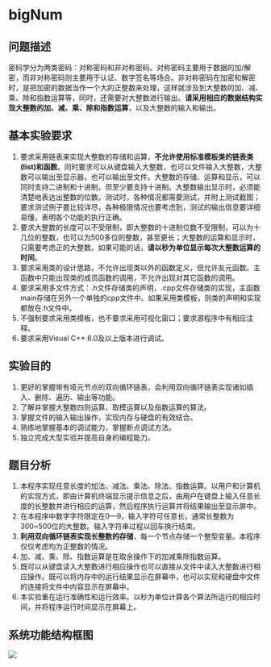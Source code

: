 # bigNum
## 问题描述
密码学分为两类密码：对称密码和非对称密码。对称密码主要用于数据的加/解密，而非对称密码则主要用于认证、数字签名等场合。非对称密码在加密和解密时，是把加密的数据当作一个大的正整数来处理，这样就涉及到大整数的加、减、乘、除和指数运算等，同时，还需要对大整数进行输出。**请采用相应的数据结构实现大整数的加、减、乘、除和指数运算**，以及大整数的输入和输出。
## 基本实验要求
1. 要求采用链表来实现大整数的存储和运算，**不允许使用标准模板类的链表类(list)和函数**。同时要求可以从键盘输入大整数，也可以文件输入大整数，大整数可以输出至显示器，也可以输出至文件。大整数的存储、运算和显示，可以同时支持二进制和十进制，但至少要支持十进制。大整数输出显示时，必须能清楚地表达出整数的位数。测试时，各种情况都需要测试，并附上测试截图；要求测试例子要比较详尽，各种极限情况也要考虑到，测试的输出信息要详细易懂，表明各个功能的执行正确。
2. 要求大整数的长度可以不受限制，即大整数的十进制位数不受限制，可以为十几位的整数，也可以为500多位的整数，甚至更长；大整数的运算和显示时，只需要考虑正的大整数。如果可能的话，**请以秒为单位显示每次大整数运算的时间**。
3. 要求采用类的设计思路，不允许出现类以外的函数定义，但允许友元函数。主函数中只能出现类的成员函数的调用，不允许出现对其它函数的调用。
4. 要求采用多文件方式：.h文件存储类的声明，.cpp文件存储类的实现，主函数main存储在另外一个单独的cpp文件中。如果采用类模板，则类的声明和实现都放在.h文件中。
5. 不强制要求采用类模板，也不要求采用可视化窗口；要求源程序中有相应注释。
6. 要求采用Visual C++ 6.0及以上版本进行调试。
## 实验目的
1. 更好的掌握带有哑元节点的双向循环链表，会利用双向循环链表实现诸如插入、删除、遍历、输出等功能。
2. 了解并掌握大整数四则运算、取模运算以及指数运算的算法。
3. 掌握文件的输入输出操作，实现内存与硬盘的有效结合。
4. 熟练地掌握基本的调试能力，掌握断点调试方法。
5. 独立完成大型实验并提高自身的编程能力。
## 题目分析
1. 本程序实现任意长度的加法、减法、乘法、除法、指数运算。以用户和计算机的实现方式，即由计算机终端显示提示信息之后，由用户在键盘上输入任意长度的长整数并进行相应的运算，然后程序执行运算并将结果输出至显示屏中。
2. 在本程序中数字字符限定在0—9，输入字符可任意长，通常长整数为300~500位的大整数。输入字符串过程以回车换行结束。
3. **利用双向循环链表实现长整数的存储**，每一个节点存储一个整型变量。本程序仅仅考虑均为正整数的情况。 
4. 加、减、乘、除、指数运算是在取余操作下的加减乘除指数运算。
5. 既可以从键盘读入大整数进行相应操作也可以直接从文件中读入大整数进行相应操作。既可以将内存中的运行结果显示在屏幕中，也可以实现和硬盘中文件的连接将文件中内容显示在屏幕中。
6. 本实验重在运行准确性和运行效率。以秒为单位计算各个算法所运行的相应时间，并将程序运行时间显示在屏幕上。
## 系统功能结构框图
![](https://i.loli.net/2018/01/16/5a5d84bc897a2.png)

